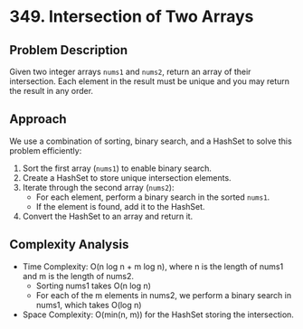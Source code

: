 # 349. Intersection of Two Arrays

## Problem Description

Given two integer arrays `nums1` and `nums2`, return an array of their intersection. Each element in the result must be unique and you may return the result in any order.

## Approach

We use a combination of sorting, binary search, and a HashSet to solve this problem efficiently:

1. Sort the first array (`nums1`) to enable binary search.
2. Create a HashSet to store unique intersection elements.
3. Iterate through the second array (`nums2`):
   - For each element, perform a binary search in the sorted `nums1`.
   - If the element is found, add it to the HashSet.
4. Convert the HashSet to an array and return it.

## Complexity Analysis

- Time Complexity: O(n log n + m log n), where n is the length of nums1 and m is the length of nums2.
  - Sorting nums1 takes O(n log n)
  - For each of the m elements in nums2, we perform a binary search in nums1, which takes O(log n)
- Space Complexity: O(min(n, m)) for the HashSet storing the intersection.